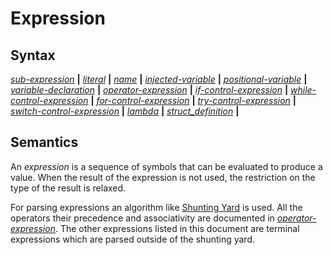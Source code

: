 # Expression

## Syntax

[_sub-expression_](sub_expression.md) __|__
[_literal_](literal.md) __|__
[_name_](name.md) __|__
[_injected-variable_](injected_variable.md) __|__
[_positional-variable_](positional_variable.md) __|__
[_variable-declaration_](variable_declaration.md) __|__
[_operator-expression_](operator_expression.md) __|__
[_if-control-expression_](if_control_expression.md) __|__
[_while-control-expression_](while_control_expression.md) __|__
[_for-control-expression_](for_control_expression.md) __|__
[_try-control-expression_](try_control_expression.md) __|__
[_switch-control-expression_](switch_control_expression.md) __|__
[_lambda_](lambda.md) __|__
[_struct_definition_](struct_definition.md) __|__

## Semantics
An _expression_ is a sequence of symbols that can be evaluated to produce a
value. When the result of the expression is not used, the restriction on the
type of the result is relaxed.

For parsing expressions an algorithm like [Shunting
Yard](https://en.wikipedia.org/wiki/Shunting-yard_algorithm) is used. All the
operators their precedence and associativity are documented in
[_operator-expression_](operator_expression.md). The other expressions listed in
this document are terminal expressions which are parsed outside of the shunting
yard.

